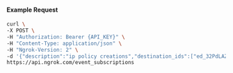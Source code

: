 <!-- Code generated for API Clients. DO NOT EDIT. -->

#### Example Request

```bash
curl \
-X POST \
-H "Authorization: Bearer {API_KEY}" \
-H "Content-Type: application/json" \
-H "Ngrok-Version: 2" \
-d '{"description":"ip policy creations","destination_ids":["ed_32PdLAZIdjvfc83HLzlL6KrYNev"],"metadata":"{\"environment\": \"staging\"}","sources":[{"type":"ip_policy_created.v0"}]}' \
https://api.ngrok.com/event_subscriptions
```
